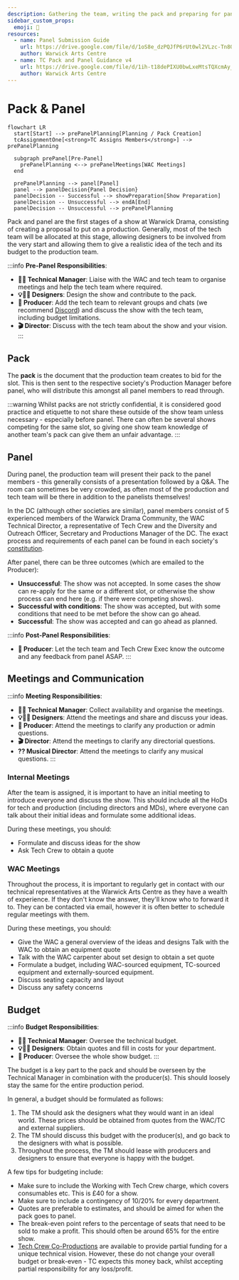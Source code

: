 ```yaml
---
description: Gathering the team, writing the pack and preparing for panel.
sidebar_custom_props:
  emoji: 📃
resources:
  - name: Panel Submission Guide
    url: https://drive.google.com/file/d/1oS8e_dzPQJfP6rUt0wl2VLzc-Tn8Qo9h/view?usp=sharing
    author: Warwick Arts Centre
  - name: TC Pack and Panel Guidance v4
    url: https://drive.google.com/file/d/1ih-t18dePIXU0bwLxeMtsTQXcmAy_QRH/view?usp=sharing
    author: Warwick Arts Centre
---
```

# Pack & Panel

```mermaid
flowchart LR
  start[Start] --> prePanelPlanning[Planning / Pack Creation]
  tcAssignmentOne[<strong>TC Assigns Members</strong>] --> prePanelPlanning

  subgraph prePanel[Pre-Panel]
    prePanelPlanning <--> prePanelMeetings[WAC Meetings]
  end

  prePanelPlanning --> panel[Panel]
  panel --> panelDecision{Panel Decision}
  panelDecision -- Successful --> showPreparation[Show Preparation]
  panelDecision -- Unsuccessful --> endA[End]
  panelDecision -- Unsuccessful --> prePanelPlanning
```

Pack and panel are the first stages of a show at Warwick Drama, consisting of creating a proposal to put on a
production. Generally, most of the tech team will be allocated at this stage, allowing designers to be involved from
the very start and allowing them to give a realistic idea of the tech and its budget to the production team.

:::info
**Pre-Panel Responsibilities**:
* **🧑‍💼 Technical Manager**: Liaise with the WAC and tech team to organise meetings and help the tech team where
  required.
* **💡🎤🎨 Designers**: Design the show and contribute to the pack.
* **📃 Producer**: Add the tech team to relevant groups and chats (we recommend [Discord](https://discord.com/)) and
  discuss the show with the tech team, including budget limitations.
* **🎬 Director**: Discuss with the tech team about the show and your vision.
:::

## Pack
The **pack** is the document that the production team creates to bid for the slot. This is then sent to the respective
society's Production Manager before panel, who will distribute this amongst all panel members to read through.

:::warning
Whilst packs are not strictly confidential, it is considered good practice and etiquette to not share these outside of
the show team unless necessary - especially before panel. There can often be several shows competing for the same slot,
so giving one show team knowledge of another team's pack can give them an unfair advantage.
:::

## Panel
During panel, the production team will present their pack to the panel members - this generally consists of a
presentation followed by a Q&A. The room can sometimes be very crowded, as often most of the production and tech team
will be there in addition to the panelists themselves!

In the DC (although other societies are similar), panel members consist of 5 experienced members of the Warwick Drama
Community, the WAC Technical Director, a representative of Tech Crew and the Diversity and Outreach Officer, Secretary
and Productions Manager of the DC. The exact process and requirements of each panel can be found in each society's
[constitution](https://www.warwicksu.com/resources/dramacollective/Drama-Collective-Constitution-updated-2023/).

After panel, there can be three outcomes (which are emailed to the Producer):
* **Unsuccessful**: The show was not accepted. In some cases the show can re-apply for the same or a different slot, 
  or otherwise the show process can end here (e.g. if there were competing shows).
* **Successful with conditions**: The show was accepted, but with some conditions that need to be met before the show 
  can go ahead.
* **Successful**: The show was accepted and can go ahead as planned.

:::info
**Post-Panel Responsibilities**:
* **📃 Producer**: Let the tech team and Tech Crew Exec know the outcome and any feedback from panel ASAP.
:::

## Meetings and Communication

:::info
**Meeting Responsibilities**:
* **🧑‍💼 Technical Manager**: Collect availability and organise the meetings.
* **💡🎤🎨 Designers**: Attend the meetings and share and discuss your ideas.
* **📃 Producer**: Attend the meetings to clarify any production or admin questions.
* **🎬 Director**: Attend the meetings to clarify any directorial questions.
* **?? Musical Director**: Attend the meetings to clarify any musical questions.
  :::

### Internal Meetings

After the team is assigned, it is important to have an initial meeting to introduce everyone and discuss the show.
This should include all the HoDs for tech and production (including directors and MDs), where everyone can talk
about their initial ideas and formulate some additional ideas.

During these meetings, you should:
* Formulate and discuss ideas for the show
* Ask Tech Crew to obtain a quote

### WAC Meetings

Throughout the process, it is important to regularly get in contact with our technical representatives at the
Warwick Arts Centre as they have a wealth of experience.
If they don't know the answer, they'll know who to forward it to. They can be contacted via email, however it is often
better to schedule regular meetings with them.

During these meetings, you should:
* Give the WAC a general overview of the ideas and designs
Talk with the WAC to obtain an equipment quote
* Talk with the WAC carpenter about set design to obtain a set quote
* Formulate a budget, including WAC-sourced equipment, TC-sourced equipment and externally-sourced
  equipment.
* Discuss seating capacity and layout
* Discuss any safety concerns

## Budget
:::info
**Budget Responsibilities**:
* **🧑‍💼 Technical Manager**: Oversee the technical budget.
* **💡🎤🎨 Designers**: Obtain quotes and fill in costs for your department.
* **📃 Producer**: Oversee the whole show budget.
:::

The budget is a key part to the pack and should be overseen by the Technical Manager in combination with the
producer(s). This should loosely stay the same for the entire production period.

In general, a budget should be formulated as follows:
1. The TM should ask the designers what they would want in an ideal world. These prices should be obtained
   from quotes from the WAC/TC and external suppliers.
2. The TM should discuss this budget with the producer(s), and go back to the designers with what is possible.
3. Throughout the process, the TM should lease with producers and designers to ensure that everyone is happy with the
   budget.

A few tips for budgeting include:
* Make sure to include the Working with Tech Crew charge, which covers consumables etc. This is £40 for a show.
* Make sure to include a contingency of 10/20% for every department.
* Quotes are preferable to estimates, and should be aimed for when the pack goes to panel.
* The break-even point refers to the percentage of seats that need to be sold to make a profit. This should often be
  around 65% for the entire show.
* [Tech Crew Co-Productions](../../01-tech-crew/06-finance/02-coproductions/index.md) are available to provide partial
  funding for a unique technical vision. However, these do not change your overall budget or break-even - TC expects
  this money back, whilst accepting partial responsibility for any loss/profit.
